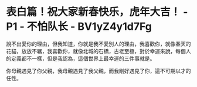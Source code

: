# 表白篇！祝大家新春快乐，虎年大吉！ - P1 - 不怕队长 - BV1yZ4y1d7Fg

說不出愛你的理由，但我知道，你就是我不愛別人的理由，我喜歡你，就像春天的花貓，放放不羈，我喜歡你，就像北城的石橋，古老至極，對於幸運來說，每個人的定義都不一樣，但是我認為，這個世界上最幸運的三件事就是。

你母親遇見了你父親，我母親遇見了我父親，而我剛好遇見了你，這不可期以才的任性。
